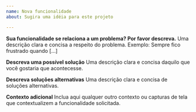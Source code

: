 ```yaml
---
name: Nova funcionalidade
about: Sugira uma idéia para este projeto

---
```


**Sua funcionalidade se relaciona a um problema? Por favor descreva.**
Uma descrição clara e concisa a respeito do problema. Exemplo: Sempre fico frustrado quando [...]

**Descreva uma possível solução**
Uma descrição clara e concisa daquilo que você gostaria que acontecesse.

**Descreva soluções alternativas**
Uma descrição clara e concisa de soluções alternativas.

**Contexto adicional**
Inclua aqui qualquer outro contexto ou capturas de tela que contextualizem a funcionalidade solicitada.
